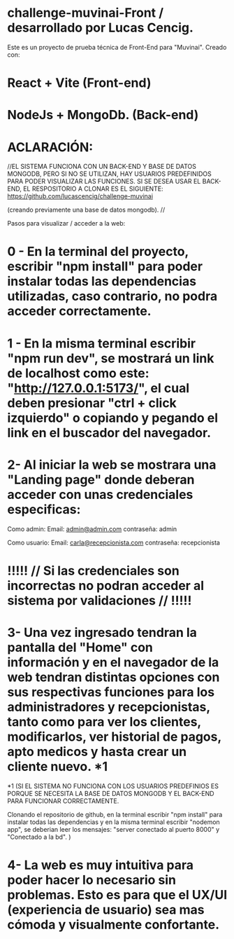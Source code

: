 # challenge-muvinai-Front / desarrollado por Lucas Cencig.

Este es un proyecto de prueba técnica de Front-End para "Muvinai".
Creado con:

# React + Vite (Front-end)

# NodeJs + MongoDb. (Back-end)

# ACLARACIÓN:

//EL SISTEMA FUNCIONA CON UN BACK-END Y BASE DE DATOS MONGODB, PERO SI NO SE UTILIZAN, HAY USUARIOS PREDEFINIDOS PARA PODER VISUALIZAR LAS FUNCIONES.
SI SE DESEA USAR EL BACK-END, EL RESPOSITORIO A CLONAR ES EL SIGUIENTE: https://github.com/lucascencig/challenge-muvinai

(creando previamente una base de datos mongodb).
//

Pasos para visualizar / acceder a la web:

# 0 - En la terminal del proyecto, escribir "npm install" para poder instalar todas las dependencias utilizadas, caso contrario, no podra acceder correctamente.

# 1 - En la misma terminal escribir "npm run dev", se mostrará un link de localhost como este: "http://127.0.0.1:5173/", el cual deben presionar "ctrl + click izquierdo" o copiando y pegando el link en el buscador del navegador.

# 2- Al iniciar la web se mostrara una "Landing page" donde deberan acceder con unas credenciales especificas:

Como admin:
Email: admin@admin.com
contraseña: admin

Como usuario:
Email: carla@recepcionista.com
contraseña: recepcionista

# !!!!! // Si las credenciales son incorrectas no podran acceder al sistema por validaciones // !!!!!

# 3- Una vez ingresado tendran la pantalla del "Home" con información y en el navegador de la web tendran distintas opciones con sus respectivas funciones para los administradores y recepcionistas, tanto como para ver los clientes, modificarlos, ver historial de pagos, apto medicos y hasta crear un cliente nuevo. \*1

\*1 (SI EL SISTEMA NO FUNCIONA CON LOS USUARIOS PREDEFINIOS ES PORQUE SE NECESITA LA BASE DE DATOS MONGODB Y EL BACK-END PARA FUNCIONAR CORRECTAMENTE.

Clonando el repositorio de github, en la terminal escribir "npm install" para instalar todas las dependencias y en la misma terminal escribir "nodemon app", se deberian leer los mensajes: "server conectado al puerto 8000" y "Conectado a la bd".
)

# 4- La web es muy intuitiva para poder hacer lo necesario sin problemas. Esto es para que el UX/UI (experiencia de usuario) sea mas cómoda y visualmente confortante.
